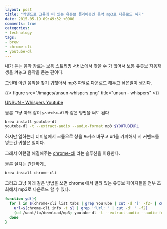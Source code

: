 ```yaml
---
layout: post
title: "커맨드로 크롬에 떠 있는 유튜브 플레이중인 음악 mp3로 다운로드 하기"
date: 2015-05-19 09:49:32 +0900
comments: true
categories:
- technology
tags:
- brew
- chrome-cli
- youtube-dl
---
```


내가 듣는 음악 장르는 보통 스트리밍 서비스에서 찾을 수 가 없어서 보통 유튜브 자동재생을 켜놓고 음악을 듣는 편이다.

그런데 이런 음악을 찾기 귀찮아서 mp3 파일로 다운로드 해두고 싶은일이 생긴다.

{{< figure src="/images/unsun-whispers.png" title="unsun - whispers" >}}

[UNSUN - Whispers Youtube](https://www.youtube.com/watch?v=LapknbGS7Os)

물론 그냥 아래 같이 `youtube-dl`와 같은 방법을 써도 된다.

``` bash
brew install youtube-dl
youtube-dl -t --extract-audio --audio-format mp3 $YOUTUBEURL
```

하지만 일하는데 터미널에서 크롬으로 창을 포커스 바꾸고 url을 카피해서 저 커맨드를 넣는건 귀찮은 일이다.

그래서 이런걸 해결해주는 [chrome-cli](https://github.com/prasmussen/chrome-cli) 라는 솔루션을 이용한다.

물론 설치는 간단하게..

``` bash
brew install chrome-cli
```

그리고 그냥 아래 같은 방법을 쓰면 chrome 에서 열려 있는 유튜브 페이지들을 전부 조회해서 mp3로 다운로드 할 수 있다.

```bash
function yd(){
  for l in $(chrome-cli list tabs | grep YouTube | cut -d '[' -f2- | cut -d':' -f2- | cut -d']' -f1); do
    url=$(chrome-cli info -t $l | grep '^Url: ' | cut -d' ' -f2)
    (cd /want/to/download/mp3; youtube-dl -t --extract-audio --audio-format mp3 $url)
  done
}
```
